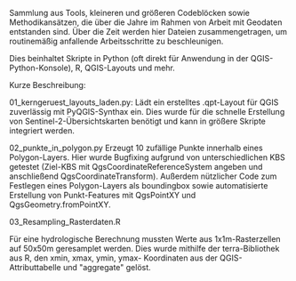 Sammlung aus Tools, kleineren und größeren Codeblöcken sowie 
Methodikansätzen, die über die Jahre im Rahmen von Arbeit mit Geodaten
entstanden sind. Über die Zeit werden hier Dateien zusammengetragen, um 
routinemäßig anfallende Arbeitsschritte zu beschleunigen. 

Dies beinhaltet Skripte in Python (oft direkt für Anwendung in der QGIS-
Python-Konsole), R, QGIS-Layouts und mehr. 

Kurze Beschreibung: 

01_kerngeruest_layouts_laden.py: 
Lädt ein erstelltes .qpt-Layout für QGIS zuverlässig mit PyQGIS-Synthax 
ein. Dies wurde für die schnelle Erstellung von Sentinel-2-Übersichtskarten
benötigt und kann in größere Skripte integriert werden. 

02_punkte_in_polygon.py
Erzeugt 10 zufällige Punkte innerhalb eines Polygon-Layers. Hier wurde 
Bugfixing aufgrund von unterschiedlichen KBS getestet (Ziel-KBS mit QgsCoordinateReferenceSystem angeben und anschließend QgsCoordinateTransform). Außerdem nützlicher Code zum Festlegen eines Polygon-Layers als boundingbox sowie automatisierte Erstellung von Punkt-Features mit QgsPointXY und QgsGeometry.fromPointXY. 

03_Resampling_Rasterdaten.R 

Für eine hydrologische Berechnung mussten Werte aus 1x1m-Rasterzellen auf 50x50m geresamplet werden. Dies wurde mithilfe der terra-Bibliothek aus R, den xmin, xmax, ymin, ymax- Koordinaten aus der QGIS-Attributtabelle und "aggregate" gelöst.

